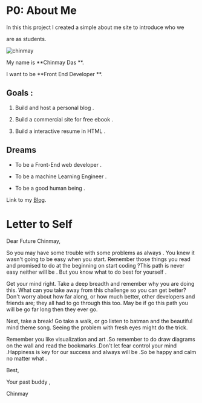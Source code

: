 # P0: About Me

In this this project I created a simple about me site to introduce who we 

are as students.

![chinmay](https://s6.postimg.org/sczqwe6vl/image.jpg)

My name is **Chinmay Das **.

I want to be **Front End Developer **.

## Goals  :

1. Build and host a personal blog .

2. Build a commercial site for free ebook .

3. Build  a interactive resume in HTML .       

## Dreams

 * To be a Front-End web developer . 

 * To be a machine Learning Engineer .

 * To be a good human being .

Link to my  [Blog](http://chinmaydas.ml).

# Letter to Self

Dear Future Chinmay,

So you may have some trouble with some problems as always . You knew it 
wasn't going to be easy when you start. Remember those things you read and 
promised to do at the beginning on start coding ?This path is never easy 
neither will be . But you know what to do best for yourself .

Get your mind right. Take a deep breadth and remember why you are doing 
this. What can you take away from this challenge so you can get better? 
Don't worry about how far along, or how much better, other developers and 
friends are; they all had to go through this too. May be if go this path 
you will be go far long then they ever go.

Next, take a break! Go take a walk, or go listen to batman  and the 
beautiful mind theme song. Seeing the problem with fresh eyes might do the 
trick.

Remember you like visualization and art .So remember to do draw diagrams on 
the wall and read the bookmarks .Don't let fear control your mind 
.Happiness is key for our success and always will be .So be happy and calm 
no matter what .

 

Best, 

Your past buddy ,

Chinmay